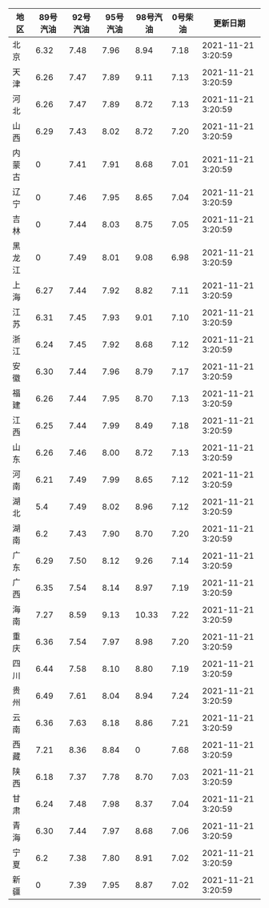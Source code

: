 | 地区 | 89号汽油 | 92号汽油 | 95号汽油 | 98号汽油 | 0号柴油 | 更新日期 |
| --- | --- | --- | --- | --- | --- | --- |
| 北京 | 6.32 | 7.48 | 7.96 | 8.94 | 7.18 | 2021-11-21 3:20:59 |
| 天津 | 6.26 | 7.47 | 7.89 | 9.11 | 7.13 | 2021-11-21 3:20:59 |
| 河北 | 6.26 | 7.47 | 7.89 | 8.72 | 7.13 | 2021-11-21 3:20:59 |
| 山西 | 6.29 | 7.43 | 8.02 | 8.72 | 7.20 | 2021-11-21 3:20:59 |
| 内蒙古 | 0 | 7.41 | 7.91 | 8.68 | 7.01 | 2021-11-21 3:20:59 |
| 辽宁 | 0 | 7.46 | 7.95 | 8.65 | 7.04 | 2021-11-21 3:20:59 |
| 吉林 | 0 | 7.44 | 8.03 | 8.75 | 7.05 | 2021-11-21 3:20:59 |
| 黑龙江 | 0 | 7.49 | 8.01 | 9.08 | 6.98 | 2021-11-21 3:20:59 |
| 上海 | 6.27 | 7.44 | 7.92 | 8.82 | 7.11 | 2021-11-21 3:20:59 |
| 江苏 | 6.31 | 7.45 | 7.93 | 9.01 | 7.10 | 2021-11-21 3:20:59 |
| 浙江 | 6.24 | 7.45 | 7.92 | 8.68 | 7.12 | 2021-11-21 3:20:59 |
| 安徽 | 6.30 | 7.44 | 7.96 | 8.79 | 7.17 | 2021-11-21 3:20:59 |
| 福建 | 6.26 | 7.44 | 7.95 | 8.70 | 7.13 | 2021-11-21 3:20:59 |
| 江西 | 6.25 | 7.44 | 7.99 | 8.49 | 7.18 | 2021-11-21 3:20:59 |
| 山东 | 6.26 | 7.46 | 8.00 | 8.72 | 7.13 | 2021-11-21 3:20:59 |
| 河南 | 6.21 | 7.49 | 7.99 | 8.65 | 7.12 | 2021-11-21 3:20:59 |
| 湖北 | 5.4 | 7.49 | 8.02 | 8.96 | 7.12 | 2021-11-21 3:20:59 |
| 湖南 | 6.2 | 7.43 | 7.90 | 8.70 | 7.20 | 2021-11-21 3:20:59 |
| 广东 | 6.29 | 7.50 | 8.12 | 9.26 | 7.14 | 2021-11-21 3:20:59 |
| 广西 | 6.35 | 7.54 | 8.14 | 8.97 | 7.19 | 2021-11-21 3:20:59 |
| 海南 | 7.27 | 8.59 | 9.13 | 10.33 | 7.22 | 2021-11-21 3:20:59 |
| 重庆 | 6.36 | 7.54 | 7.97 | 8.98 | 7.20 | 2021-11-21 3:20:59 |
| 四川 | 6.44  | 7.58 | 8.10 | 8.80 | 7.19 | 2021-11-21 3:20:59 |
| 贵州 | 6.49 | 7.61 | 8.04 | 8.94 | 7.24 | 2021-11-21 3:20:59 |
| 云南 | 6.36  | 7.63 | 8.18 | 8.86 | 7.21 | 2021-11-21 3:20:59 |
| 西藏 | 7.21 | 8.36 | 8.84 | 0 | 7.68 | 2021-11-21 3:20:59 |
| 陕西 | 6.18 | 7.37 | 7.78 | 8.70 | 7.03 | 2021-11-21 3:20:59 |
| 甘肃 | 6.24 | 7.48 | 7.98 | 8.37 | 7.04 | 2021-11-21 3:20:59 |
| 青海 | 6.30 | 7.44 | 7.97 | 8.68 | 7.06 | 2021-11-21 3:20:59 |
| 宁夏 | 6.2 | 7.38 | 7.80 | 8.91 | 7.02 | 2021-11-21 3:20:59 |
| 新疆 | 0 | 7.39 | 7.95 | 8.87 | 7.02 | 2021-11-21 3:20:59 |
